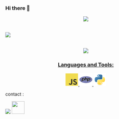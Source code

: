 ### Hi there 👋


<p align="center">
  <a href="https:feds.lol/r6">
    <img src="https://lanyard.cnrad.dev/api/543370403863855114"/>
</a><br><br>
  <p align=left
   <a href ="https://discord.com/channels/@me/1014267997038330061">
  <img src="https://cdn.discordapp.com/attachments/1086704436069544099/1086730267034656818/image.png">
    </a><br><br>
    <p align="center">
  <a href="https://github.com/spo1l">
<img src="https://github-readme-stats.vercel.app/api?username=spo1l&show_icons=true&theme=dark">
    <p align=right
</a>
</p>
</p>

<h3 align="center">Languages and Tools:</h3>
<p align="center"> <a href="https://developer.mozilla.org/en-US/docs/Web/JavaScript" target="_blank" rel="noreferrer"> <img src="https://raw.githubusercontent.com/devicons/devicon/master/icons/javascript/javascript-original.svg" alt="javascript" width="40" height="40"/> </a> <a href="https://www.php.net" target="_blank" rel="noreferrer"> <img src="https://raw.githubusercontent.com/devicons/devicon/master/icons/php/php-original.svg" alt="php" width="40" height="40"/> </a> <a href="https://www.python.org" target="_blank" rel="noreferrer"> <img src="https://raw.githubusercontent.com/devicons/devicon/master/icons/python/python-original.svg" alt="python" width="40" height="40"/> </a> </p>

contact :
<p align=left
   <a href ="https://t.me/egirldestroyer">
  <img src="https://cdn.discordapp.com/attachments/1086704436069544099/1086731482426527794/Telegram_logo.svg.png" "width="40" height="40"/> </a> <a href ="https://discord.com/channels/@me/1011950813163302914">
       <img src="https://cdn.discordapp.com/attachments/1086704436069544099/1086731792259747970/Discord_Logo_sans_texte.svg.png" width="40" height="40">
